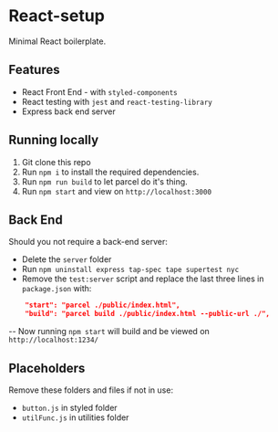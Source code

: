 # React-setup
Minimal React boilerplate.

## Features
* React Front End - with `styled-components`
* React testing with `jest` and `react-testing-library`
* Express back end server

## Running locally
1. Git clone this repo
2. Run `npm i` to install the required dependencies.
3. Run `npm run build` to let parcel do it's thing.
4. Run `npm start` and view on `http://localhost:3000`

## Back End
Should you not require a back-end server:
* Delete the `server` folder
* Run `npm uninstall express tap-spec tape supertest nyc`
* Remove the `test:server` script and replace the last three lines in `package.json` with:
```json
    "start": "parcel ./public/index.html",
    "build": "parcel build ./public/index.html --public-url ./",
```
-- Now running `npm start` will build and be viewed on `http://localhost:1234/`

## Placeholders
Remove these folders and files if not in use:
* `button.js` in styled folder
* `utilFunc.js` in utilities folder